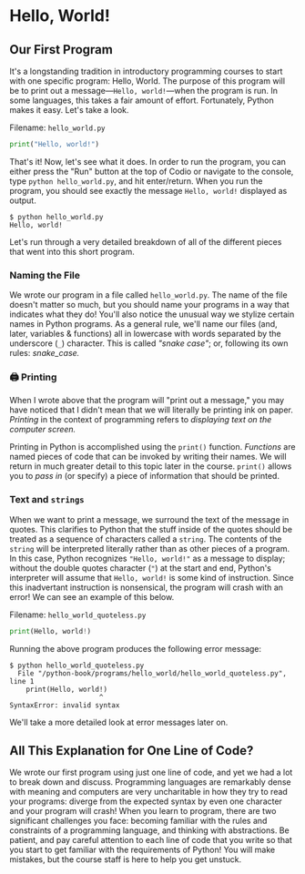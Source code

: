 # Hello, World!

## Our First Program

It's a longstanding tradition in introductory programming courses to start with one specific program: Hello, World. The purpose of this program will be to print out a message—`Hello, world!`—when the program is run. In some languages, this takes a fair amount of effort. Fortunately, Python makes it easy. Let's take a look. 

Filename: `hello_world.py`
```python
print("Hello, world!")
```

That's it! Now, let's see what it does. In order to run the program, you can either press the "Run" button at the top of Codio or navigate to the console, type `python hello_world.py`, and hit enter/return. When you run the program, you should see exactly the message `Hello, world!` displayed as output. 

```console
$ python hello_world.py
Hello, world!
```

Let's run through a very detailed breakdown of all of the different pieces that went into this short program. 

### Naming the File
We wrote our program in a file called `hello_world.py`. The name of the file doesn't matter so much, but you should name your programs in a way that indicates what they do! You'll also notice the unusual way we stylize certain names in Python programs. As a general rule, we'll name our files (and, later, variables & functions) all in lowercase with words separated by the underscore (`_`) character. This is called *"snake case"*; or, following its own rules: *snake_case.*

### 🖨️ Printing
When I wrote above that the program will "print out a message," you may have noticed that I didn't mean that we will literally be printing ink on paper. *Printing* in the context of programming refers to *displaying text on the computer screen.* 

Printing in Python is accomplished using the `print()` function. *Functions* are named pieces of code that can be invoked by writing their names. We will return in much greater detail to this topic later in the course. `print()` allows you to *pass in* (or specify) a piece of information that should be printed. 

### Text and `strings`
When we want to print a message, we surround the text of the message in quotes. This clarifies to Python that the stuff inside of the quotes should be treated as a sequence of characters called a `string`. The contents of the `string` will be interpreted literally rather than as other pieces of a program. In this case, Python recognizes `"Hello, world!"` as a message to display; without the double quotes character (`"`) at the start and end, Python's interpreter will assume that `Hello, world!` is some kind of instruction. Since this inadvertant instruction is nonsensical, the program will crash with an error! We can see an example of this below.

Filename: `hello_world_quoteless.py`
```python
print(Hello, world!)
```

Running the above program produces the following error message:
```console
$ python hello_world_quoteless.py
  File "/python-book/programs/hello_world/hello_world_quoteless.py", line 1
    print(Hello, world!)
                      ^
SyntaxError: invalid syntax
```

We'll take a more detailed look at error messages later on.

## All This Explanation for One Line of Code?

We wrote our first program using just one line of code, and yet we had a lot to break down and discuss. Programming languages are remarkably dense with meaning and computers are very uncharitable in how they try to read your programs: diverge from the expected syntax by even one character and your program will crash! When you learn to program, there are two significant challenges you face: becoming familiar with the rules and constraints of a programming language, and thinking with abstractions. Be patient, and pay careful attention to each line of code that you write so that you start to get familiar with the requirements of Python! You will make mistakes, but the course staff is here to help you get unstuck.
